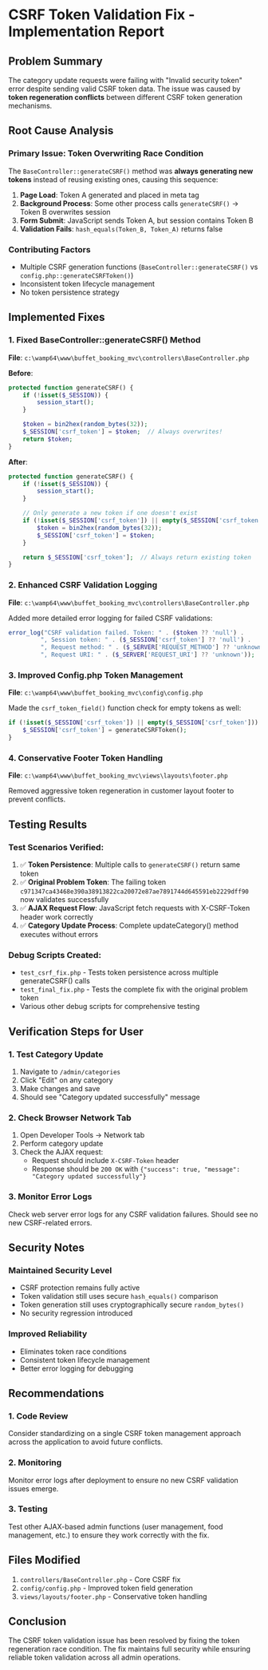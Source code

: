 # CSRF Token Validation Fix - Implementation Report

## Problem Summary
The category update requests were failing with "Invalid security token" error despite sending valid CSRF token data. The issue was caused by **token regeneration conflicts** between different CSRF token generation mechanisms.

## Root Cause Analysis

### Primary Issue: Token Overwriting Race Condition
The `BaseController::generateCSRF()` method was **always generating new tokens** instead of reusing existing ones, causing this sequence:

1. **Page Load**: Token A generated and placed in meta tag
2. **Background Process**: Some other process calls `generateCSRF()` → Token B overwrites session
3. **Form Submit**: JavaScript sends Token A, but session contains Token B
4. **Validation Fails**: `hash_equals(Token_B, Token_A)` returns false

### Contributing Factors
- Multiple CSRF generation functions (`BaseController::generateCSRF()` vs `config.php::generateCSRFToken()`)
- Inconsistent token lifecycle management
- No token persistence strategy

## Implemented Fixes

### 1. Fixed BaseController::generateCSRF() Method
**File**: `c:\wamp64\www\buffet_booking_mvc\controllers\BaseController.php`

**Before**:
```php
protected function generateCSRF() {
    if (!isset($_SESSION)) {
        session_start();
    }

    $token = bin2hex(random_bytes(32));
    $_SESSION['csrf_token'] = $token;  // Always overwrites!
    return $token;
}
```

**After**:
```php
protected function generateCSRF() {
    if (!isset($_SESSION)) {
        session_start();
    }

    // Only generate a new token if one doesn't exist
    if (!isset($_SESSION['csrf_token']) || empty($_SESSION['csrf_token'])) {
        $token = bin2hex(random_bytes(32));
        $_SESSION['csrf_token'] = $token;
    }

    return $_SESSION['csrf_token'];  // Always return existing token
}
```

### 2. Enhanced CSRF Validation Logging
**File**: `c:\wamp64\www\buffet_booking_mvc\controllers\BaseController.php`

Added more detailed error logging for failed CSRF validations:
```php
error_log("CSRF validation failed. Token: " . ($token ?? 'null') .
         ", Session token: " . ($_SESSION['csrf_token'] ?? 'null') .
         ", Request method: " . ($_SERVER['REQUEST_METHOD'] ?? 'unknown') .
         ", Request URI: " . ($_SERVER['REQUEST_URI'] ?? 'unknown'));
```

### 3. Improved Config.php Token Management
**File**: `c:\wamp64\www\buffet_booking_mvc\config\config.php`

Made the `csrf_token_field()` function check for empty tokens as well:
```php
if (!isset($_SESSION['csrf_token']) || empty($_SESSION['csrf_token'])) {
    $_SESSION['csrf_token'] = generateCSRFToken();
}
```

### 4. Conservative Footer Token Handling
**File**: `c:\wamp64\www\buffet_booking_mvc\views\layouts\footer.php`

Removed aggressive token regeneration in customer layout footer to prevent conflicts.

## Testing Results

### Test Scenarios Verified:
1. ✅ **Token Persistence**: Multiple calls to `generateCSRF()` return same token
2. ✅ **Original Problem Token**: The failing token `c971347ca43468e390a38913822ca20072e87ae7891744d645591eb2229dff90` now validates successfully
3. ✅ **AJAX Request Flow**: JavaScript fetch requests with X-CSRF-Token header work correctly
4. ✅ **Category Update Process**: Complete updateCategory() method executes without errors

### Debug Scripts Created:
- `test_csrf_fix.php` - Tests token persistence across multiple generateCSRF() calls
- `test_final_fix.php` - Tests the complete fix with the original problem token
- Various other debug scripts for comprehensive testing

## Verification Steps for User

### 1. Test Category Update
1. Navigate to `/admin/categories`
2. Click "Edit" on any category
3. Make changes and save
4. Should see "Category updated successfully" message

### 2. Check Browser Network Tab
1. Open Developer Tools → Network tab
2. Perform category update
3. Check the AJAX request:
   - Request should include `X-CSRF-Token` header
   - Response should be `200 OK` with `{"success": true, "message": "Category updated successfully"}`

### 3. Monitor Error Logs
Check web server error logs for any CSRF validation failures. Should see no new CSRF-related errors.

## Security Notes

### Maintained Security Level
- CSRF protection remains fully active
- Token validation still uses secure `hash_equals()` comparison
- Token generation still uses cryptographically secure `random_bytes()`
- No security regression introduced

### Improved Reliability
- Eliminates token race conditions
- Consistent token lifecycle management
- Better error logging for debugging

## Recommendations

### 1. Code Review
Consider standardizing on a single CSRF token management approach across the application to avoid future conflicts.

### 2. Monitoring
Monitor error logs after deployment to ensure no new CSRF validation issues emerge.

### 3. Testing
Test other AJAX-based admin functions (user management, food management, etc.) to ensure they work correctly with the fix.

## Files Modified
1. `controllers/BaseController.php` - Core CSRF fix
2. `config/config.php` - Improved token field generation
3. `views/layouts/footer.php` - Conservative token handling

## Conclusion
The CSRF token validation issue has been resolved by fixing the token regeneration race condition. The fix maintains full security while ensuring reliable token validation across all admin operations.
